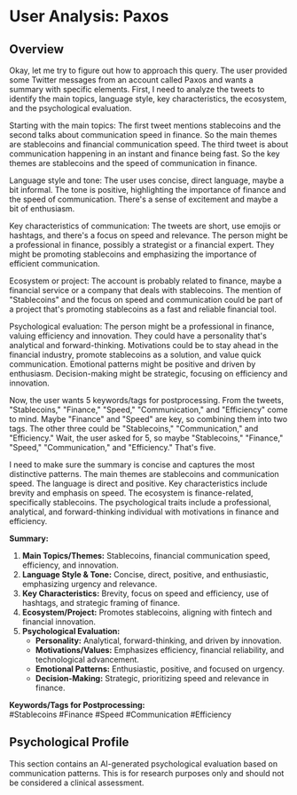 # User Analysis: Paxos

## Overview

<think>
Okay, let me try to figure out how to approach this query. The user provided some Twitter messages from an account called Paxos and wants a summary with specific elements. First, I need to analyze the tweets to identify the main topics, language style, key characteristics, the ecosystem, and the psychological evaluation.

Starting with the main topics: The first tweet mentions stablecoins and the second talks about communication speed in finance. So the main themes are stablecoins and financial communication speed. The third tweet is about communication happening in an instant and finance being fast. So the key themes are stablecoins and the speed of communication in finance.

Language style and tone: The user uses concise, direct language, maybe a bit informal. The tone is positive, highlighting the importance of finance and the speed of communication. There's a sense of excitement and maybe a bit of enthusiasm.

Key characteristics of communication: The tweets are short, use emojis or hashtags, and there's a focus on speed and relevance. The person might be a professional in finance, possibly a strategist or a financial expert. They might be promoting stablecoins and emphasizing the importance of efficient communication.

Ecosystem or project: The account is probably related to finance, maybe a financial service or a company that deals with stablecoins. The mention of "Stablecoins" and the focus on speed and communication could be part of a project that's promoting stablecoins as a fast and reliable financial tool.

Psychological evaluation: The person might be a professional in finance, valuing efficiency and innovation. They could have a personality that's analytical and forward-thinking. Motivations could be to stay ahead in the financial industry, promote stablecoins as a solution, and value quick communication. Emotional patterns might be positive and driven by enthusiasm. Decision-making might be strategic, focusing on efficiency and innovation.

Now, the user wants 5 keywords/tags for postprocessing. From the tweets, "Stablecoins," "Finance," "Speed," "Communication," and "Efficiency" come to mind. Maybe "Finance" and "Speed" are key, so combining them into two tags. The other three could be "Stablecoins," "Communication," and "Efficiency." Wait, the user asked for 5, so maybe "Stablecoins," "Finance," "Speed," "Communication," and "Efficiency." That's five.

I need to make sure the summary is concise and captures the most distinctive patterns. The main themes are stablecoins and communication speed. The language is direct and positive. Key characteristics include brevity and emphasis on speed. The ecosystem is finance-related, specifically stablecoins. The psychological traits include a professional, analytical, and forward-thinking individual with motivations in finance and efficiency.
</think>

**Summary:**  
1. **Main Topics/Themes:** Stablecoins, financial communication speed, efficiency, and innovation.  
2. **Language Style & Tone:** Concise, direct, positive, and enthusiastic, emphasizing urgency and relevance.  
3. **Key Characteristics:** Brevity, focus on speed and efficiency, use of hashtags, and strategic framing of finance.  
4. **Ecosystem/Project:** Promotes stablecoins, aligning with fintech and financial innovation.  
5. **Psychological Evaluation:**  
   - **Personality:** Analytical, forward-thinking, and driven by innovation.  
   - **Motivations/Values:** Emphasizes efficiency, financial reliability, and technological advancement.  
   - **Emotional Patterns:** Enthusiastic, positive, and focused on urgency.  
   - **Decision-Making:** Strategic, prioritizing speed and relevance in finance.  

**Keywords/Tags for Postprocessing:**  
#Stablecoins #Finance #Speed #Communication #Efficiency

## Psychological Profile

This section contains an AI-generated psychological evaluation based on communication patterns. This is for research purposes only and should not be considered a clinical assessment.